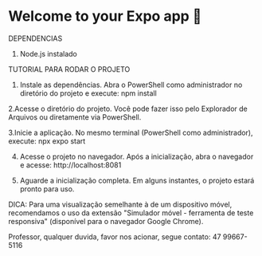# Welcome to your Expo app 👋
DEPENDENCIAS
1. Node.js instalado


TUTORIAL PARA RODAR O PROJETO

1. Instale as dependências. Abra o PowerShell como administrador no diretório do projeto e execute: npm install

2.Acesse o diretório do projeto. Você pode fazer isso pelo Explorador de Arquivos ou diretamente via PowerShell.

3.Inicie a aplicação. No mesmo terminal (PowerShell como administrador), execute: npx expo start

4. Acesse o projeto no navegador. Após a inicialização, abra o navegador e acesse: http://localhost:8081

5. Aguarde a inicialização completa. Em alguns instantes, o projeto estará pronto para uso.

DICA: Para uma visualização semelhante à de um dispositivo móvel, recomendamos o uso da extensão "Simulador móvel - ferramenta de teste responsiva" (disponível para o navegador Google Chrome).

Professor, qualquer duvida, favor nos acionar, segue contato: 47 99667-5116